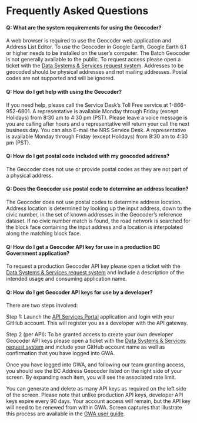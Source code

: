 # Frequently Asked Questions

#### Q: What are the system requirements for using the Geocoder?
A web browser is required to use the Geocoder web application and Address List Editor.
To use the Geocoder in Google Earth, Google Earth 6.1 or higher needs to be installed on the user’s computer.
The Batch Geocoder is not generally available to the public.  To request access please open a ticket with the [Data Systems & Services request system](https://dpdd.atlassian.net/servicedesk/customer/portal/1/group/7/create/15).
Addresses to be geocoded should be physical addresses and not mailing addresses.
Postal codes are not supported and will be ignored.

#### Q: How do I get help with using the Geocoder?

If you need help, please call the Service Desk’s Toll Free service at 1-866-952-6801. A representative is available Monday through Friday (except Holidays) from 8:30 am to 4:30 pm (PST). Please leave a voice message is you are calling after hours and a representative will return your call the next business day. You can also E-mail the NRS Service Desk. A representative is available Monday through Friday (except Holidays) from 8:30 am to 4:30 pm (PST).

#### Q: How do I get postal code included with my geocoded address?

The Geocoder does not use or provide postal codes as they are not part of a physical address.

#### Q: Does the Geocoder use postal code to determine an address location?

The Geocoder does not use postal codes to determine address location. Address location is determined by looking up the input address, down to the civic number, in the set of known addresses in the Geocoder’s reference dataset. If no civic number match is found, the road network is searched for the block face containing the input address and a location is interpolated along the matching block face.

#### Q: How do I get a Geocoder API key for use in a production BC Government application?

To request a production Geocoder API key please open a ticket with the [Data Systems & Services request system](https://dpdd.atlassian.net/servicedesk/customer/portal/1/group/7/create/15) and include a description of the intended usage and consuming application name.

#### Q: How do I get Geocoder API keys for use by a developer?

There are two steps involved:

Step 1: 
Launch the [API Services Portal](https://api.gov.bc.ca/) application and login with your GitHub account. This will register you as a developer with the API gateway.

Step 2 (per API): 
To be granted access to create your own developer Geocoder API keys please open a ticket with the [Data Systems & Services request system](https://dpdd.atlassian.net/servicedesk/customer/portal/1/group/7/create/15) and include your GitHub account name as well as confirmation that you have logged into GWA.

Once you have logged into GWA, and following our team granting access, you should see the BC Address Geocoder listed on the right side of your screen. By expanding each item, you will see the associated rate limit.

You can generate and delete as many API keys as required on the left side of the screen. Please note that unlike production API keys, developer API keys expire every 90 days. Your account access will remain, but the API key will need to be renewed from within GWA. Screen captures that illustrate this process are available in the [GWA user guide](https://github.com/bcgov/gwa/wiki/Developer-Guide).
